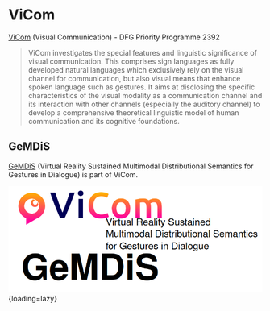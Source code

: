 # ViCom

[ViCom](https://vicom.info/) (Visual Communication) - DFG Priority Programme 2392

> ViCom investigates the special features and linguistic significance of visual communication. This comprises sign languages as fully developed natural languages which exclusively rely on the visual channel for communication, but also visual means that enhance spoken language such as gestures. It aims at disclosing the specific characteristics of the visual modality as a communication channel and its interaction with other channels (especially the auditory channel) to develop a comprehensive theoretical linguistic model of human communication and its cognitive foundations.


## GeMDiS

[GeMDiS](https://vicom.info/projects/virtual-reality-sustained-multimodal-distributional-semantics-for-gestures-in-dialogue-gemdis/) (Virtual Reality Sustained Multimodal Distributional Semantics for Gestures in Dialogue) is part of ViCom.

![ViCom](../images/projects/ViComGeMDis.png){loading=lazy}